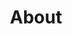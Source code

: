 ---
bg: "owl.jpg"
layout: page
title: "About"
crawlertitle: "Why and how this blog was created"
permalink: /about/
summary: "About this blog"
active: about
---